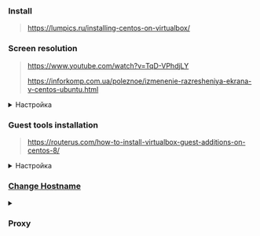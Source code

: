 ### Install
> https://lumpics.ru/installing-centos-on-virtualbox/

### Screen resolution
> https://www.youtube.com/watch?v=TqD-VPhdjLY
>
> https://inforkomp.com.ua/poleznoe/izmenenie-razresheniya-ekrana-v-centos-ubuntu.html
<details>
   <summary>Настройка</summary>
Фактически после запроса поддерживаемых параметров
<details>
<summary>Code</summary>
   
```
xrandr
Screen 0: minimum 1 x 1, current 1680 x 1050, maximum 8192 x 8192
Virtual1 connected primary 1680x1050+0+0 (normal left inverted right x axis y axis) 0mm x 0mm
   1680x1050     60.00*+  59.95  
   2560x1600     59.99  
   1920x1440     60.00
```
</details>
   
если они есть в списке, можно сразу установить требуемый режим

```
xrandr --output Virtual1 --mode "1680x1050"
```

Далее делаем скрипт для автозапуска
<details>
<summary>Code</summary>

```
cd ~
mkdir bin
touch ~/bin/fullscreen.sh
chmod +x ~/bin/fullscreen.sh
sudo nano ~/bin/fullscreen.sh
```
</details>
Пишем туда

```
#!/bin/bash

xrandr --output Virtual1 --mode "1680x1050"
```

И далее прописываем скрипт в автозапуск "Параметры системы"/"Запуск и завершение"/"Автозапуск".
Перезагружаемся.
</details>

### Guest tools installation
> https://routerus.com/how-to-install-virtualbox-guest-additions-on-centos-8/
<details>
   <summary>Настройка</summary>
   
Создаем новый каталог и монтируем файл ISO:

``` 
sudo mkdir -p /mnt/cdrom
sudo mount /dev/cdrom /mnt/cdrom
```

Перейдите во вновь созданный каталог и выполните сценарий VBoxLinuxAdditions.run чтобы начать установку гостевых дополнений:

``` 
cd /mnt/cdrom
sudo sh ./VBoxLinuxAdditions.run --nox11
```

Параметр --nox11 указывает программе установки не создавать окно xterm.
Результат будет выглядеть следующим образом:

```
Verifying archive integrity... All good. Uncompressing VirtualBox 6.0.16 Guest Additions for Linux........ ... ... VirtualBox Guest Additions: Starting.
```

Перезагрузите гостевую систему CentOS, чтобы изменения вступили в силу:

``` 
sudo shutdown -r now
```

После загрузки виртуальной машины войдите в нее и убедитесь, что установка прошла успешно и модуль ядра загружен с помощью команды lsmod :

```
lsmod | grep vboxguest
```

Результат будет выглядеть примерно так:

```
vboxguest 348160 2 vboxsf
```
</details>

### [Change Hostname](https://github.com/AV-ghub/PostgreSQL-Cloud-Solutions/blob/main/Linux/Ubuntu/001%20Installation.md#change-hostname)

<details>
<summary><H3>Proxy</H3></summary>

```
sudo nano /etc/yum.conf

proxy=http://proxy.domain:port_number
http_proxy=http://proxy.domain:port_number
https_proxy=http://proxy.domain:port_number
no_proxy=.domain,.domain1,.domain2
```
</details>
